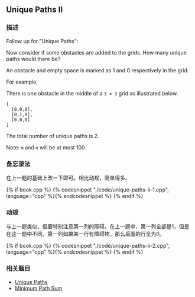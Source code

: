 ## Unique Paths II


### 描述

Follow up for "Unique Paths":

Now consider if some obstacles are added to the grids. How many unique paths would there be?

An obstacle and empty space is marked as 1 and 0 respectively in the grid.

For example,

There is one obstacle in the middle of a `3 × 3` grid as illustrated below.

```
[
  [0,0,0],
  [0,1,0],
  [0,0,0]
]
```

The total number of unique paths is 2.

Note: `m` and `n` will be at most 100.


### 备忘录法

在上一题的基础上改一下即可。相比动规，简单得多。

{% if book.cpp %}
  {% codesnippet "./code/unique-paths-ii-1.cpp", language="cpp" %}{% endcodesnippet %}
{% endif %}


### 动规

与上一题类似，但要特别注意第一列的障碍。在上一题中，第一列全部是1，但是在这一题中不同，第一列如果某一行有障碍物，那么后面的行全为0。


{% if book.cpp %}
  {% codesnippet "./code/unique-paths-ii-2.cpp", language="cpp" %}{% endcodesnippet %}
{% endif %}


### 相关题目

* [Unique Paths](unique-paths.md)
* [Minimum Path Sum](minimum-path-sum.md)

